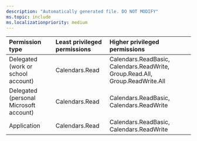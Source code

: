 ```yaml
---
description: "Automatically generated file. DO NOT MODIFY"
ms.topic: include
ms.localizationpriority: medium
---
```


|Permission type|Least privileged permissions|Higher privileged permissions|
|:---|:---|:---|
|Delegated (work or school account)|Calendars.Read|Calendars.ReadBasic, Calendars.ReadWrite, Group.Read.All, Group.ReadWrite.All|
|Delegated (personal Microsoft account)|Calendars.Read|Calendars.ReadBasic, Calendars.ReadWrite|
|Application|Calendars.Read|Calendars.ReadBasic, Calendars.ReadWrite|

